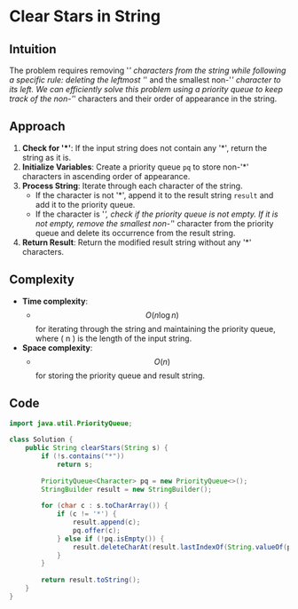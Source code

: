 # Clear Stars in String

## Intuition
The problem requires removing '*' characters from the string while following a specific rule: deleting the leftmost '*' and the smallest non-'*' character to its left. We can efficiently solve this problem using a priority queue to keep track of the non-'*' characters and their order of appearance in the string.

## Approach
1. **Check for '*'**: If the input string does not contain any '*', return the string as it is.
2. **Initialize Variables**: Create a priority queue `pq` to store non-'*' characters in ascending order of appearance.
3. **Process String**: Iterate through each character of the string.
   - If the character is not '*', append it to the result string `result` and add it to the priority queue.
   - If the character is '*', check if the priority queue is not empty. If it is not empty, remove the smallest non-'*' character from the priority queue and delete its occurrence from the result string.
4. **Return Result**: Return the modified result string without any '*' characters.

## Complexity
- **Time complexity**:
  - $$O(n \log n)$$ for iterating through the string and maintaining the priority queue, where \( n \) is the length of the input string.
- **Space complexity**:
  - $$O(n)$$ for storing the priority queue and result string.

## Code
```java
import java.util.PriorityQueue;

class Solution {
    public String clearStars(String s) {
        if (!s.contains("*"))
            return s;
        
        PriorityQueue<Character> pq = new PriorityQueue<>();
        StringBuilder result = new StringBuilder();
        
        for (char c : s.toCharArray()) {
            if (c != '*') {
                result.append(c);
                pq.offer(c);
            } else if (!pq.isEmpty()) {
                result.deleteCharAt(result.lastIndexOf(String.valueOf(pq.poll())));
            }
        }
        
        return result.toString();
    }
}
